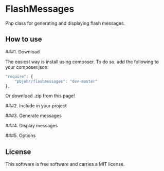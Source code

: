 FlashMessages
=============
Php class for generating and displaying flash messages.

How to use
-------------

###1. Download

The easiest way is install using composer.
To do so, add the following to your composer.json: 

```javascript
"require": {
    "pbjuhr/flashmessages": "dev-master"
},
```

Or download .zip from this page!

###2. Include in your project

###3. Generate messages

###4. Display messages

###5. Options

License 
------------------
This software is free software and carries a MIT license.